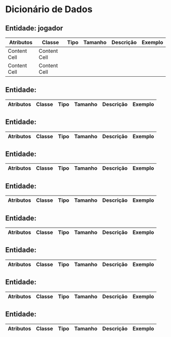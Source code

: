 # Dicionário de Dados

## Entidade: jogador
| Atributos  |  Classe | Tipo | Tamanho | Descrição | Exemplo |
| ------------- | ------------- | ------------- | ------------- | ------------- | ------------- |
| Content Cell  | Content Cell  |
| Content Cell  | Content Cell  |

## Entidade:
| Atributos  |  Classe | Tipo | Tamanho | Descrição | Exemplo |
| ------------- | ------------- | ------------- | ------------- | ------------- | ------------- |

## Entidade:
| Atributos  |  Classe | Tipo | Tamanho | Descrição | Exemplo |
| ------------- | ------------- | ------------- | ------------- | ------------- | ------------- |

## Entidade:
| Atributos  |  Classe | Tipo | Tamanho | Descrição | Exemplo |
| ------------- | ------------- | ------------- | ------------- | ------------- | ------------- |

## Entidade:
| Atributos  |  Classe | Tipo | Tamanho | Descrição | Exemplo |
| ------------- | ------------- | ------------- | ------------- | ------------- | ------------- |

## Entidade:
| Atributos  |  Classe | Tipo | Tamanho | Descrição | Exemplo |
| ------------- | ------------- | ------------- | ------------- | ------------- | ------------- |

## Entidade:
| Atributos  |  Classe | Tipo | Tamanho | Descrição | Exemplo |
| ------------- | ------------- | ------------- | ------------- | ------------- | ------------- |

## Entidade: 
| Atributos  |  Classe | Tipo | Tamanho | Descrição | Exemplo |
| ------------- | ------------- | ------------- | ------------- | ------------- | ------------- |

## Entidade: 
| Atributos  |  Classe | Tipo | Tamanho | Descrição | Exemplo |
| ------------- | ------------- | ------------- | ------------- | ------------- | ------------- |
